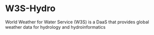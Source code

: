 # W3S-Hydro
World Weather for Water Service (W3S) is a DaaS that provides global weather data for hydrology and hydroinformatics

